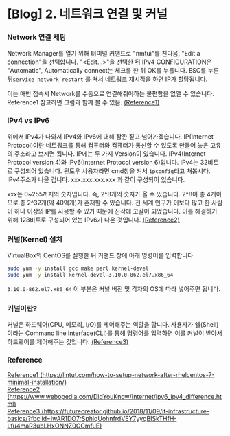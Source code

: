 # [Blog] 2. 네트워크 연결 및 커널 

### Network 연결 세팅

Network Manager를 열기 위해 터미널 커맨드로 "nmtui"를 친다음, "Edit a connection"을 선택합니다. "<Edit...>"을 선택한 뒤 IPv4 CONFIGURATION은 "Automatic", Automatically connect는 체크를 한 뒤 OK를 누릅니다. ESC를 누른 뒤```service network restart``` 를 쳐서 네트워크 재시작을 하면 IP가 할당됩니다. 

이는 매번 접속시 Network를 수동으로 연결해줘야하는 불편함을 없앨 수 있습니다. Reference1 참고하면 그림과 함께 볼 수 있음. [(Reference1)](https://lintut.com/how-to-setup-network-after-rhelcentos-7-minimal-installation/)


### IPv4 vs IPv6

위에서 IPv4가 나와서 IPv4와 IPv6에 대해 잠깐 짚고 넘어가겠습니다. IP(Internet Protocol)이란 네트워크를 통해 컴퓨터와 컴퓨터가 통신할 수 있도록 만들어 놓은 고유의 주소라고 보시면 됩니다. IP에는 두 가지 Version이 있습니다. IPv4(Internet Protocol version 4)와 IPv6(Internet Protocol version 6)입니다. IPv4는 32비트로 구성되어 있습니다. 윈도우 사용자라면 cmd창을 켜서 ```ipconfig```라고 쳐봅시다. IPv4주소가 나올 겁니다. xxx.xxx.xxx.xxx 과 같이 구성되어 있습니다. 

xxx는 0~255까지의 숫자입니다. 즉, 2^8개의 숫자가 올 수 있습니다. 2^8이 총 4개이므로 총 2^32개(약 40억개)가 존재할 수 있습니다. 전 세계 인구가 이보다 많고 한 사람이 하나 이상의 IP를 사용할 수 있기 때문에 진작에 고갈이 되었습니다. 이를 해결하기 위해 128비트로 구성되어 있는 IPv6가 나온 것입니다. [(Reference2)](https://www.webopedia.com/DidYouKnow/Internet/ipv6_ipv4_difference.html)


### 커널(Kernel) 설치

VirtualBox의 CentOS를 실행한 뒤 커맨드 창에 아래 명령어를 입력합니다.

```bash
sudo yum -y install gcc make perl kernel-devel
sudo yum -y install kernel-devel-3.10.0-862.el7.x86_64
```

```3.10.0-862.el7.x86_64``` 이 부분은 커널 버전 및 각자의 OS에 따라 넣어주면 됩니다.



### 커널이란?

커널은 하드웨어(CPU, 메모리, I/O)를 제어해주는 역할을 합니다. 사용자가 쉘(Shell)이라는 Command line Interface(CLI)를 통해 명령어를 입력하면 이를 커널이 받아서 하드웨어를 제어해주는 것입니다. [(Reference3)](https://futurecreator.github.io/2018/11/09/it-infrastructure-basics/?fbclid=IwAR1DO7rSphiqUohnfrdVEY7yyqBISkTHfH-Lfu4maR3ubLHxONNZ0GCmfuE)
<br>

### Reference

[Reference1 (https://lintut.com/how-to-setup-network-after-rhelcentos-7-minimal-installation/)](https://lintut.com/how-to-setup-network-after-rhelcentos-7-minimal-installation/)  
[Reference2 (https://www.webopedia.com/DidYouKnow/Internet/ipv6_ipv4_difference.html)](https://www.webopedia.com/DidYouKnow/Internet/ipv6_ipv4_difference.html)  
[Reference3 (https://futurecreator.github.io/2018/11/09/it-infrastructure-basics/?fbclid=IwAR1DO7rSphiqUohnfrdVEY7yyqBISkTHfH-Lfu4maR3ubLHxONNZ0GCmfuE)](https://futurecreator.github.io/2018/11/09/it-infrastructure-basics/?fbclid=IwAR1DO7rSphiqUohnfrdVEY7yyqBISkTHfH-Lfu4maR3ubLHxONNZ0GCmfuE)
